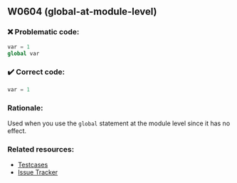 ## W0604 (global-at-module-level)

### :x: Problematic code:

```python
var = 1
global var
```

### :heavy_check_mark: Correct code:

```python
var = 1
```

### Rationale:

Used when you use the `global` statement at the module level since it has no
effect.

### Related resources:

- [Testcases](https://github.com/PyCQA/pylint/blob/master/tests/regrtest_data/module_global.py)
- [Issue Tracker](https://github.com/PyCQA/pylint/issues?q=is%3Aissue+%22global-at-module-level%22+OR+%22W0604%22)
